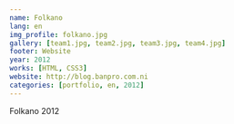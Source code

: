 ```yaml
---
name: Folkano
lang: en
img_profile: folkano.jpg
gallery: [team1.jpg, team2.jpg, team3.jpg, team4.jpg]
footer: Website
year: 2012
works: [HTML, CSS3]
website: http://blog.banpro.com.ni
categories: [portfolio, en, 2012]
---
```

Folkano 2012